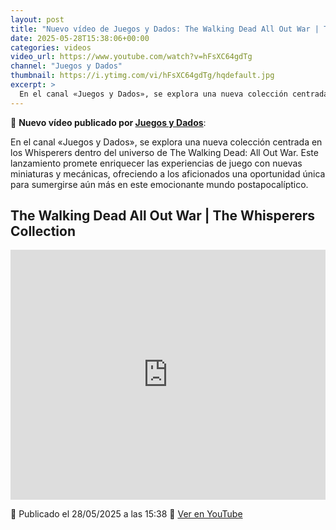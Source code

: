 ```yaml
---
layout: post
title: "Nuevo vídeo de Juegos y Dados: The Walking Dead All Out War | The Whisperers Collection"
date: 2025-05-28T15:38:06+00:00
categories: videos
video_url: https://www.youtube.com/watch?v=hFsXC64gdTg
channel: "Juegos y Dados"
thumbnail: https://i.ytimg.com/vi/hFsXC64gdTg/hqdefault.jpg
excerpt: >
  En el canal «Juegos y Dados», se explora una nueva colección centrada en los Whisperers dentro del universo de The Walking Dead: All Out War. Este lanzamiento promete enriquecer las experiencias de juego con nuevas miniaturas y mecánicas, ofreciendo a los aficionados una oportunidad única para sumergirse aún más en este emocionante mundo postapocalíptico.
---
```


🎥 **Nuevo vídeo publicado por [Juegos y Dados](https://www.youtube.com/channel/UCKYcuuzvrqrPobA1poIhOBw)**:

En el canal «Juegos y Dados», se explora una nueva colección centrada en los Whisperers dentro del universo de The Walking Dead: All Out War. Este lanzamiento promete enriquecer las experiencias de juego con nuevas miniaturas y mecánicas, ofreciendo a los aficionados una oportunidad única para sumergirse aún más en este emocionante mundo postapocalíptico.

## The Walking Dead All Out War | The Whisperers Collection

<iframe width="100%" height="400" src="https://www.youtube.com/embed/hFsXC64gdTg" frameborder="0" allowfullscreen></iframe>

📅 Publicado el 28/05/2025 a las 15:38
🔗 [Ver en YouTube](https://www.youtube.com/watch?v=hFsXC64gdTg)
